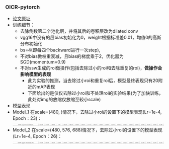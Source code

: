 ### OICR-pytorch

* [论文原址](http://xxx.itp.ac.cn/abs/1704.00138) 
* 训练细节：
    * 去除倒数第二个池化层，并将其后的卷积层改为dilated conv
    * vgg16中没有的层bias初始化为0，weight根据标准差0.01，均值0的高斯分布初始化
    * bs=4(即每四个backward进行一次step), 
    * 不对bias做权重衰减，且bias的梯度乘于2，优化器为SGD(momentum=0.9)
    * 不对ssw生成的roi做操作(包括去除过小的roi和去除重复的roi)，**做操作会影响模型的表现**
        * 此为实验的推测，当去除过小roi和重复roi后，模型最终表现只有20附近的mAP表现
        * 下面给出的是仅仅去除过小roi和不处理roi的实验结果(为了加快训练，此处对img的放缩仅放缩至较小scale)
* 模型表现
* Model_1 在scale=(480, )情况下，去除过小roi的设置下的模型表现(Lr=1e-4, Epoch：23)：
![model1.png](./img/model1.png)
* Model_2 在scale=(480, 576, 688)情况下，去除过小roi的设置下的模型表现(Lr=1e-4, Epoch：26)：
![model2.png](./img/model2.png)